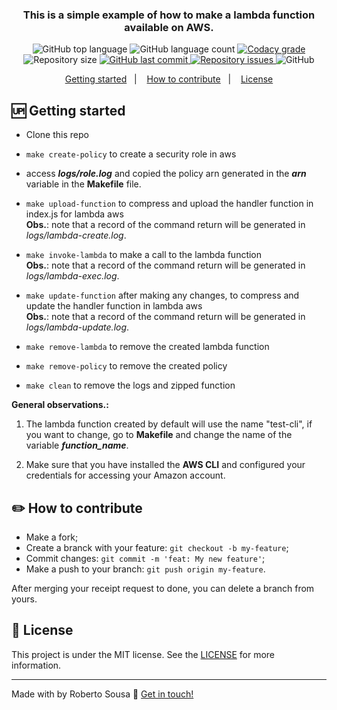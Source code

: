 <h3 align="center">
  This is a simple example of how to make a lambda function available on AWS.
</h3>
<p align="center">
  <img alt="GitHub top language" src="https://img.shields.io/github/languages/top/robertosousa1/lambda-without-framework.svg">
  
  <img alt="GitHub language count" src="https://img.shields.io/github/languages/count/robertosousa1/lambda-without-framework.svg">
  
  <a href="https://www.codacy.com/app/robertosousa1/lambda-without-framework?utm_source=github.com&amp;utm_medium=referral&amp;utm_content=robertosousa1/lambda-without-framework&amp;utm_campaign=Badge_Grade">
    <img alt="Codacy grade" src="https://img.shields.io/codacy/grade/70c8e79c83b442278f6c276ebf117ae4.svg">
  </a>

  
  <img alt="Repository size" src="https://img.shields.io/github/repo-size/robertosousa1/lambda-without-framework.svg">
  <a href="https://github.com/robertosousa1/lambda-without-framework/commits/master">
    <img alt="GitHub last commit" src="https://img.shields.io/github/last-commit/robertosousa1/lambda-without-framework.svg">
  </a>
  
  <a href="https://github.com/robertosousa1/lambda-without-framework/issues">
    <img alt="Repository issues" src="https://img.shields.io/github/issues/robertosousa1/lambda-without-framework.svg">
  </a>
  
  <img alt="GitHub" src="https://img.shields.io/github/license/robertosousa1/lambda-without-framework.svg">   
</p>

<p align="center">
  <a href="#up-getting-started">Getting started</a>&nbsp;&nbsp;&nbsp;|&nbsp;&nbsp;&nbsp;
  <a href="#pencil2-how-to-contribute">How to contribute</a>&nbsp;&nbsp;&nbsp;|&nbsp;&nbsp;&nbsp;
  <a href="#memo-license">License</a>
</p>

## [](#getting-started):up: Getting started

-   Clone this repo
-   `make create-policy`  to create a security role in aws

- access ***logs/role.log*** and copied the policy arn generated in the ***arn*** variable in the **Makefile** file.

-   `make upload-function` to compress and upload the handler function in index.js for lambda aws <br/>
**Obs.**: note that a record of the command return will be generated in *logs/lambda-create.log*.

-   `make invoke-lambda` to make a call to the lambda function <br/>
**Obs.**: note that a record of the command return will be generated in *logs/lambda-exec.log*.

-   `make update-function` after making any changes, to compress and update the handler function in lambda aws <br/>
**Obs.**: note that a record of the command return will be generated in *logs/lambda-update.log*.

-   `make remove-lambda`  to remove the created lambda function

-   `make remove-policy`  to remove the created policy

-   `make clean`  to remove the logs and zipped function

 **General observations.:**
 
 1. The lambda function created by default will use the name "test-cli", if you want to change, go to **Makefile** and change the name of the variable ***function_name***.
 
 2. Make sure that you have installed the **AWS CLI** and configured your credentials for accessing your Amazon account.

## [](#how-to-contribute):pencil2: How to contribute

-   Make a fork;
-   Create a branck with your feature:  `git checkout -b my-feature`;
-   Commit changes:  `git commit -m 'feat: My new feature'`;
-   Make a push to your branch:  `git push origin my-feature`.

After merging your receipt request to done, you can delete a branch from yours.

## [](#license):memo: License
This project is under the MIT license. See the [LICENSE]([[https://github.com/robertosousa1/lambda-without-framework/blob/master/LICENSE](https://github.com/robertosousa1/lambda-without-framework/blob/master/LICENSE)]) for more information.

----------

Made with by Roberto Sousa  👋  [Get in touch!](https://www.linkedin.com/in/robertosousa01/)

